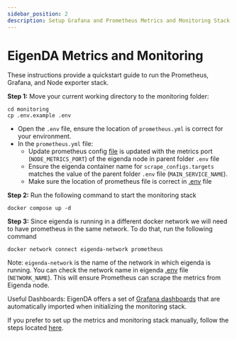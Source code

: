 ```yaml
---
sidebar_position: 2
description: Setup Grafana and Prometheus Metrics and Monitoring Stack
---
```


# EigenDA Metrics and Monitoring

These instructions provide a quickstart guide to run the Prometheus, Grafana, and Node exporter stack.

**Step 1:** Move your current working directory to the monitoring folder:

```
cd monitoring
cp .env.example .env
```

- Open the `.env` file, ensure the location of `prometheus.yml` is correct for your environment.
- In the `prometheus.yml` file:
  - Update prometheus config [file](https://github.com/Layr-Labs/eigenda-operator-setup/blob/master/monitoring/prometheus.yml) is updated with the metrics port (`NODE_METRICS_PORT`) of the eigenda node in parent folder `.env` file
  - Ensure the eigenda container name for `scrape_configs.targets` matches the value of the parent folder `.env` file (`MAIN_SERVICE_NAME`).
  - Make sure the location of prometheus file is correct in [.env](https://github.com/Layr-Labs/eigenda-operator-setup/blob/master/monitoring/.env.example) file

**Step 2:** Run the following command to start the monitoring stack

```
docker compose up -d
```

**Step 3:** Since eigenda is running in a different docker network we will need to have prometheus in the same network. To do that, run the following command

```
docker network connect eigenda-network prometheus
```

Note: `eigenda-network` is the name of the network in which eigenda is running. You can check the network name in eigenda [.env](https://github.com/Layr-Labs/eigenda-operator-setup/blob/master/.env.example#L2) file (`NETWORK_NAME`). This will ensure Prometheus can scrape the metrics from Eigenda node.

Useful Dashboards: EigenDA offers a set of [Grafana dashboards](https://github.com/Layr-Labs/eigenda-operator-setup/tree/master/monitoring/dashboards) that are automatically imported when initializing the monitoring stack.

If you prefer to set up the metrics and monitoring stack manually, follow the steps located [here](https://github.com/Layr-Labs/eigenda-operator-setup#metrics).
